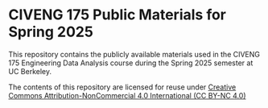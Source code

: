 # CIVENG 175 Public Materials for Spring 2025

This repository contains the publicly available materials used in the CIVENG 175 Engineering Data Analysis course during the Spring 2025 semester at UC Berkeley.

The contents of this repository are licensed for reuse under [Creative Commons Attribution-NonCommercial 4.0 International (CC BY-NC 4.0)](http://creativecommons.org/licenses/by-nc/4.0/)
